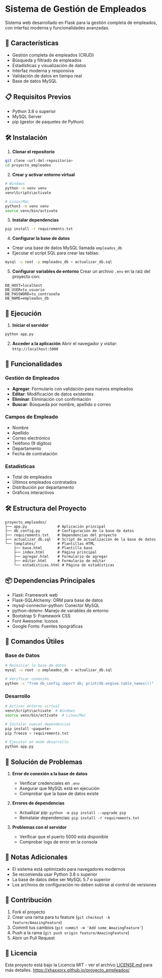 # Sistema de Gestión de Empleados

Sistema web desarrollado en Flask para la gestión completa de empleados, con interfaz moderna y funcionalidades avanzadas.

## 🚀 Características

- Gestión completa de empleados (CRUD)
- Búsqueda y filtrado de empleados
- Estadísticas y visualización de datos
- Interfaz moderna y responsiva
- Validación de datos en tiempo real
- Base de datos MySQL

## 📋 Requisitos Previos

- Python 3.8 o superior
- MySQL Server
- pip (gestor de paquetes de Python)

## 🛠️ Instalación

1. **Clonar el repositorio**
```bash
git clone <url-del-repositorio>
cd proyecto_empleados
```

2. **Crear y activar entorno virtual**
```bash
# Windows
python -m venv venv
venv\Scripts\activate

# Linux/Mac
python3 -m venv venv
source venv/bin/activate
```

3. **Instalar dependencias**
```bash
pip install -r requirements.txt
```

4. **Configurar la base de datos**
- Crear una base de datos MySQL llamada `empleados_db`
- Ejecutar el script SQL para crear las tablas:
```bash
mysql -u root -p empleados_db < actualizar_db.sql
```

5. **Configurar variables de entorno**
Crear un archivo `.env` en la raíz del proyecto con:
```
DB_HOST=localhost
DB_USER=tu_usuario
DB_PASSWORD=tu_contraseña
DB_NAME=empleados_db
```

## 🚀 Ejecución

1. **Iniciar el servidor**
```bash
python app.py
```

2. **Acceder a la aplicación**
Abrir el navegador y visitar: `http://localhost:5000`

## 📱 Funcionalidades

### Gestión de Empleados
- **Agregar**: Formulario con validación para nuevos empleados
- **Editar**: Modificación de datos existentes
- **Eliminar**: Eliminación con confirmación
- **Buscar**: Búsqueda por nombre, apellido o correo

### Campos de Empleado
- Nombre
- Apellido
- Correo electrónico
- Teléfono (9 dígitos)
- Departamento
- Fecha de contratación

### Estadísticas
- Total de empleados
- Últimos empleados contratados
- Distribución por departamento
- Gráficos interactivos

## 🛠️ Estructura del Proyecto

```
proyecto_empleados/
├── app.py              # Aplicación principal
├── db_config.py        # Configuración de la base de datos
├── requirements.txt    # Dependencias del proyecto
├── actualizar_db.sql   # Script de actualización de la base de datos
└── templates/          # Plantillas HTML
    ├── base.html       # Plantilla base
    ├── index.html      # Página principal
    ├── agregar.html    # Formulario de agregar
    ├── editar.html     # Formulario de editar
    └── estadisticas.html # Página de estadísticas
```

## 📦 Dependencias Principales

- Flask: Framework web
- Flask-SQLAlchemy: ORM para base de datos
- mysql-connector-python: Conector MySQL
- python-dotenv: Manejo de variables de entorno
- Bootstrap 5: Framework CSS
- Font Awesome: Iconos
- Google Fonts: Fuentes tipográficas

## 🔧 Comandos Útiles

### Base de Datos
```bash
# Reiniciar la base de datos
mysql -u root -p empleados_db < actualizar_db.sql

# Verificar conexión
python -c "from db_config import db; print(db.engine.table_names())"
```

### Desarrollo
```bash
# Activar entorno virtual
venv\Scripts\activate  # Windows
source venv/bin/activate  # Linux/Mac

# Instalar nuevas dependencias
pip install <paquete>
pip freeze > requirements.txt

# Ejecutar en modo desarrollo
python app.py
```

## 🐛 Solución de Problemas

1. **Error de conexión a la base de datos**
   - Verificar credenciales en `.env`
   - Asegurar que MySQL está en ejecución
   - Comprobar que la base de datos existe

2. **Errores de dependencias**
   - Actualizar pip: `python -m pip install --upgrade pip`
   - Reinstalar dependencias: `pip install -r requirements.txt`

3. **Problemas con el servidor**
   - Verificar que el puerto 5000 está disponible
   - Comprobar logs de error en la consola

## 📝 Notas Adicionales

- El sistema está optimizado para navegadores modernos
- Se recomienda usar Python 3.8 o superior
- La base de datos debe ser MySQL 5.7 o superior
- Los archivos de configuración no deben subirse al control de versiones

## 🤝 Contribución

1. Fork el proyecto
2. Crear una rama para tu feature (`git checkout -b feature/AmazingFeature`)
3. Commit tus cambios (`git commit -m 'Add some AmazingFeature'`)
4. Push a la rama (`git push origin feature/AmazingFeature`)
5. Abrir un Pull Request

## 📄 Licencia

Este proyecto está bajo la Licencia MIT - ver el archivo [LICENSE.md](LICENSE.md) para más detalles. 
https://xhaxxorx.github.io/proyecto_empleados/


